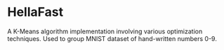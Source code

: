 # HellaFast
A K-Means algorithm implementation involving various optimization techniques. Used to group MNIST dataset of hand-written numbers 0-9.
